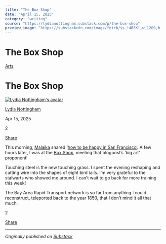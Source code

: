 ```yaml
---
title: "The Box Shop"
date: "April 15, 2025"
category: "writing"
source: "https://lydianottingham.substack.com/p/the-box-shop"
preview_image: "https://substackcdn.com/image/fetch/$s_!4B5K!,w_1200,h_600,c_fill,f_jpg,q_auto:good,fl_progressive:steep,g_auto/https%3A%2F%2Fsubstack-post-media.s3.amazonaws.com%2Fpublic%2Fimages%2Fa3e3c5dc-a1af-49be-8bbc-c8a1797d65ee_1051x566.png"
---
```


# The Box Shop

[Arts](https://lydianottingham.substack.com/s/arts/?utm_source=substack&utm_medium=menu)

# The Box Shop

[![Lydia Nottingham's avatar](https://substackcdn.com/image/fetch/$s_!vtly!,w_36,h_36,c_fill,f_auto,q_auto:good,fl_progressive:steep/https%3A%2F%2Fsubstack-post-media.s3.amazonaws.com%2Fpublic%2Fimages%2F00b9f6ba-3b98-4eab-af7a-8b677e3d2c62_1126x1126.jpeg)](https://substack.com/@lydianottingham)

[Lydia Nottingham](https://substack.com/@lydianottingham)

Apr 15, 2025

2

[](https://lydianottingham.substack.com/p/the-box-shop/comments)

[Share](javascript:void\(0\))

This morning, [Malaika](https://malaikaaiyar.me/) shared ‘[how to be happy in San Francisco’](https://www.avabear.xyz/p/how-to-be-happy-in-san-francisco?curius=5402). A few hours later, I was at the [Box Shop](https://boxshopsf.org/), meeting that blogpost’s ‘big art’ proponent!

Touching steel is the new touching grass. I spent the evening reshaping and cutting wire into the shapes of eight bird tails. I’m very grateful to the stalwarts who showed me around. I can’t wait to go back for more training this week!

The Bay Area Rapid Transport network is so far from anything I could reconstruct, teleported back to the year 1850, that I don’t mind it all that much.

2

[](https://lydianottingham.substack.com/p/the-box-shop/comments)

[Share](javascript:void\(0\))


---

*Originally published on [Substack](https://lydianottingham.substack.com/p/the-box-shop)*
